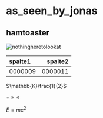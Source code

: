 # as_seen_by_jonas
## hamtoaster

![nothingheretolookat](<Screenshot 2023-11-12 163207-1.png>)

| spalte1 | spalte2 |
| :------ | ------: |
| 0000009 | 0000011 |

$\mathbb{K}\frac{1}{2}$

$\pm$
$\geq$
$\leq$

$E = mc^2$
